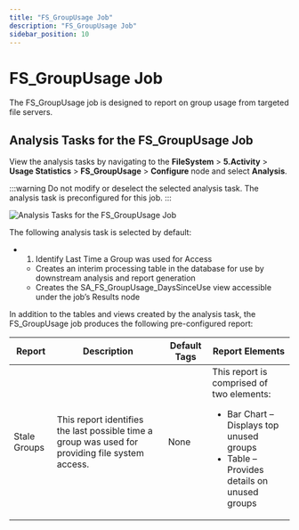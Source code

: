 ```yaml
---
title: "FS_GroupUsage Job"
description: "FS_GroupUsage Job"
sidebar_position: 10
---
```


# FS_GroupUsage Job

The FS_GroupUsage job is designed to report on group usage from targeted file servers.

## Analysis Tasks for the FS_GroupUsage Job

View the analysis tasks by navigating to the **FileSystem** > **5.Activity** > **Usage
Statistics** > **FS_GroupUsage** > **Configure** node and select **Analysis**.

:::warning
Do not modify or deselect the selected analysis task. The analysis task is
preconfigured for this job.
:::


![Analysis Tasks for the FS_GroupUsage Job](/img/product_docs/accessanalyzer/11.6/solutions/filesystem/activity/usagestatistics/groupusageanalysis.webp)

The following analysis task is selected by default:

-   1. Identify Last Time a Group was used for Access

    - Creates an interim processing table in the database for use by downstream analysis and report
      generation
    - Creates the SA_FS_GroupUsage_DaysSinceUse view accessible under the job’s Results node

In addition to the tables and views created by the analysis task, the FS_GroupUsage job produces the
following pre-configured report:

| Report       | Description                                                                                      | Default Tags | Report Elements                                                                                                                                      |
| ------------ | ------------------------------------------------------------------------------------------------ | ------------ | ---------------------------------------------------------------------------------------------------------------------------------------------------- |
| Stale Groups | This report identifies the last possible time a group was used for providing file system access. | None         | This report is comprised of two elements: <ul><li>Bar Chart – Displays top unused groups</li><li>Table – Provides details on unused groups</li></ul> |

